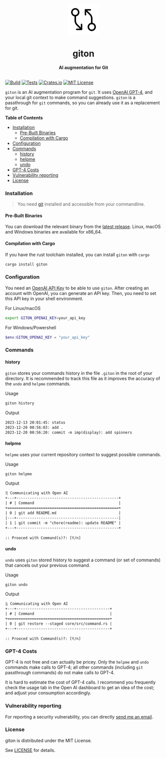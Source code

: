<p align="center">
<a href="https://Giton-App.github.io"><img src="https://raw.githubusercontent.com/Giton-App/giton-cli/main/docs/logo.svg" height="100px"/></a>
 </p>
<h1 align="center">giton</h1>
<div align="center">
 <strong>
    AI augmentation for Git
 </strong>
</div>
<br/>

[![Build](https://github.com/Giton-App/giton-cli/actions/workflows/build.yml/badge.svg)](https://github.com/Giton-App/giton-cli/actions/workflows/build.yml)
[![Tests](https://github.com/Giton-App/giton-cli/actions/workflows/test.yml/badge.svg)](https://github.com/Giton-App/giton-cli/actions/workflows/test.yml)
[![Crates.io](https://img.shields.io/crates/v/giton.svg)](https://crates.io/crates/giton)
[![MIT License](https://img.shields.io/github/license/Giton-App/giton-cli)](https://github.com/Giton-App/giton-cli/LICENSE)

`giton` is an AI augmentation program for `git`. It uses [OpenAI GPT-4](https://openai.com/gpt-4), and your local git context to make command suggestions. `giton` is a passthrough for `git` commands, so you can already use it as a replacement for git.

<!-- START doctoc generated TOC please keep comment here to allow auto update -->
<!-- DON'T EDIT THIS SECTION, INSTEAD RE-RUN doctoc TO UPDATE -->
**Table of Contents**

- [Installation](#installation)
  - [Pre-Built Binaries](#pre-built-binaries)
  - [Compilation with Cargo](#compilation-with-cargo)
- [Configuration](#configuration)
- [Commands](#commands)
  - [history](#history)
  - [helpme](#helpme)
  - [undo](#undo)
- [GPT-4 Costs](#gpt-4-costs)
- [Vulnerability reporting](#vulnerability-reporting)
- [License](#license)

<!-- END doctoc generated TOC please keep comment here to allow auto update -->

### Installation

> You need [git](https://git-scm.com) installed and accessible from your commandline.

#### Pre-Built Binaries

You can download the relevant binary from the [latest release](https://github.com/Giton-App/giton-cli/releases). Linux, macOS and Windows binaries are available for x86_64.

#### Compilation with Cargo

If you have the rust toolchain installed, you can install `giton` with `cargo`

```sh
cargo install giton
```

### Configuration

You need an [OpenAI API Key](https://help.openai.com/en/articles/4936850-where-do-i-find-my-api-key) to be able to use `giton`. After creating an account with OpenAI, you can generate an API key. Then, you need to set this API key in your shell environment.

For Linux/macOS

```sh
export GITON_OPENAI_KEY=your_api_key
```

For Windows/Powershell

```powershell
$env:GITON_OPENAI_KEY = "your_api_key"
```

### Commands

#### history

`giton` stores your commands history in the file `.giton` in the root of your directory. It is recommended to track this file as it improves the accuracy of the `undo` and `helpme` commands. 

Usage

```sh
giton history
```

Output

```
2023-12-13 20:01:45: status
2023-12-20 00:56:03: add .
2023-12-20 00:56:20: commit -m imp(display): add spinners
```

#### helpme

`helpme` uses your current repository context to suggest possible commands.

Usage

```
giton helpme
```

Output

```
⢿ Communicating with Open AI
+---+----------------------------------------------+
| # | Command                                      |
+==================================================+
| 0 | git add README.md                            |
|---+----------------------------------------------|
| 1 | git commit -m "chore(readme): update README" |
+---+----------------------------------------------+

:: Prooced with Command(s)?: [Y/n]
```

#### undo

`undo` uses `giton` stored history to suggest a command (or set of commands) that cancels out your previous command.

Usage

```
giton undo
```

Output

```
⣷ Communicating with Open AI
+---+------------------------------------------+
| # | Command                                  |
+==============================================+
| 0 | git restore --staged core/src/command.rs |
+---+------------------------------------------+

:: Prooced with Command(s)?: [Y/n]
```

### GPT-4 Costs

GPT-4 is not free and can actually be pricey. Only the `helpme` and `undo` commands make calls to GPT-4; all other commands (including `git` passthrough commands) do not make calls to GPT-4.

It is hard to estimate the cost of GPT-4 calls. I recommend you frequently check the usage tab in the Open AI dashboard to get an idea of the cost; and adjust your consumption accordingly.

### Vulnerability reporting

For reporting a security vulnerability, you can directly [send me an email](mailto:giton@omarabid.com).

### License

giton is distributed under the MIT License.

See [LICENSE](LICENSE) for details.
